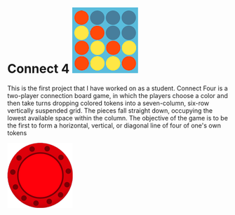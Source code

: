 # Connect 4 ![alte text](https://github.com/Thanasis-Traitsis/Connect_4/blob/main/img/icon.png)
This is the first project that I have worked on as a student. Connect Four is a two-player connection board game, in which the players choose a color and then take turns dropping colored tokens into a seven-column, six-row vertically suspended grid. The pieces fall straight down, occupying the lowest available space within the column. The objective of the game is to be the first to form a horizontal, vertical, or diagonal line of four of one's own tokens

![alte text](https://github.com/Thanasis-Traitsis/Connect_4/blob/main/img/RP.png)
